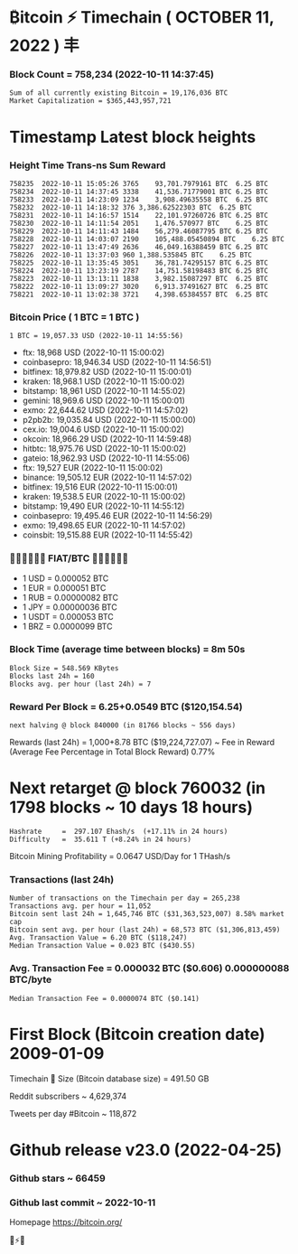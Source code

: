 # ₿itcoin ⚡ Timechain ( OCTOBER 11, 2022 ) 丰

### Block Count = 758,234 (2022-10-11 14:37:45)
    Sum of all currently existing Bitcoin = 19,176,036 BTC
    Market Capitalization = $365,443,957,721
    
# Timestamp Latest block heights
### Height	Time	Trans-ns	Sum	Reward
    758235	2022-10-11 15:05:26	3765	93,701.7979161 BTC	6.25 BTC
    758234	2022-10-11 14:37:45	3338	41,536.71779001 BTC	6.25 BTC
    758233	2022-10-11 14:23:09	1234	3,908.49635558 BTC	6.25 BTC
    758232	2022-10-11 14:18:32	376	3,386.62522303 BTC	6.25 BTC
    758231	2022-10-11 14:16:57	1514	22,101.97260726 BTC	6.25 BTC
    758230	2022-10-11 14:11:54	2051	1,476.570977 BTC	6.25 BTC
    758229	2022-10-11 14:11:43	1484	56,279.46087795 BTC	6.25 BTC
    758228	2022-10-11 14:03:07	2190	105,488.05450894 BTC	6.25 BTC
    758227	2022-10-11 13:47:49	2636	46,049.16388459 BTC	6.25 BTC
    758226	2022-10-11 13:37:03	960	1,388.535845 BTC	6.25 BTC
    758225	2022-10-11 13:35:45	3051	36,781.74295157 BTC	6.25 BTC
    758224	2022-10-11 13:23:19	2787	14,751.58198483 BTC	6.25 BTC
    758223	2022-10-11 13:13:11	1838	3,982.15087297 BTC	6.25 BTC
    758222	2022-10-11 13:09:27	3020	6,913.37491627 BTC	6.25 BTC
    758221	2022-10-11 13:02:38	3721	4,398.65384557 BTC	6.25 BTC

### Bitcoin Price  ( 1 BTC = 1 BTC )
	1 BTC = 19,057.33 USD (2022-10-11 14:55:56)
- ftx: 18,968 USD (2022-10-11 15:00:02)
- coinbasepro: 18,946.34 USD (2022-10-11 14:56:51)
- bitfinex: 18,979.82 USD (2022-10-11 15:00:01)
- kraken: 18,968.1 USD (2022-10-11 15:00:02)
- bitstamp: 18,961 USD (2022-10-11 14:55:02)
- gemini: 18,969.6 USD (2022-10-11 15:00:01)
- exmo: 22,644.62 USD (2022-10-11 14:57:02)
- p2pb2b: 19,035.84 USD (2022-10-11 15:00:00)
- cex.io: 19,004.6 USD (2022-10-11 15:00:02)
- okcoin: 18,966.29 USD (2022-10-11 14:59:48)
- hitbtc: 18,975.76 USD (2022-10-11 15:00:02)
- gateio: 18,962.93 USD (2022-10-11 14:55:06)
- ftx: 19,527 EUR (2022-10-11 15:00:02)
- binance: 19,505.12 EUR (2022-10-11 14:57:02)
- bitfinex: 19,516 EUR (2022-10-11 15:00:01)
- kraken: 19,538.5 EUR (2022-10-11 15:00:02)
- bitstamp: 19,490 EUR (2022-10-11 14:55:12)
- coinbasepro: 19,495.46 EUR (2022-10-11 14:56:29)
- exmo: 19,498.65 EUR (2022-10-11 14:57:02)
- coinsbit: 19,515.88 EUR (2022-10-11 14:55:42)
###  💱💶💵💷💴💱 FIAT/BTC 💱💴💷💵💶💱
- 1 USD = 0.000052 BTC
- 1 EUR = 0.000051 BTC
- 1 RUB = 0.00000082 BTC
- 1 JPY = 0.00000036 BTC
- 1 USDT = 0.000053 BTC
- 1 BRZ = 0.0000099 BTC

### Block Time (average time between blocks) = 8m 50s
    Block Size = 548.569 KBytes
    Blocks last 24h = 160
    Blocks avg. per hour (last 24h) = 7
### Reward Per Block = 6.25+0.0549 BTC ($120,154.54) 
    next halving @ block 840000 (in 81766 blocks ~ 556 days)
Rewards (last 24h) = 1,000+8.78 BTC ($19,224,727.07) ~ Fee in Reward (Average Fee Percentage in Total Block Reward)	0.77%
# Next retarget @ block 760032 (in 1798 blocks ~ 10 days 18 hours)
    Hashrate     =  297.107 Ehash/s  (+17.11% in 24 hours)
    Difficulty   =  35.611 T (+8.24% in 24 hours) 
Bitcoin Mining Profitability = 0.0647 USD/Day for 1 THash/s
### Transactions (last 24h)
    Number of transactions on the Timechain per day = 265,238
    Transactions avg. per hour = 11,052
    Bitcoin sent last 24h = 1,645,746 BTC ($31,363,523,007) 8.58% market cap
    Bitcoin sent avg. per hour (last 24h) = 68,573 BTC ($1,306,813,459)
    Avg. Transaction Value = 6.20 BTC ($118,247)
    Median Transaction Value = 0.023 BTC ($430.55)
### Avg. Transaction Fee = 0.000032 BTC ($0.606) 0.000000088 BTC/byte
    Median Transaction Fee = 0.0000074 BTC ($0.141)
    
# First Block (Bitcoin creation date)	2009-01-09
Timechain 🪩 Size (Bitcoin database size)	= 491.50 GB

Reddit subscribers	~  4,629,374

Tweets per day #Bitcoin	 ~  118,872
# Github release	v23.0 (2022-04-25)
### Github stars	~  66459
### Github last commit	~  2022-10-11

Homepage	https://bitcoin.org/

💙⚡💜

